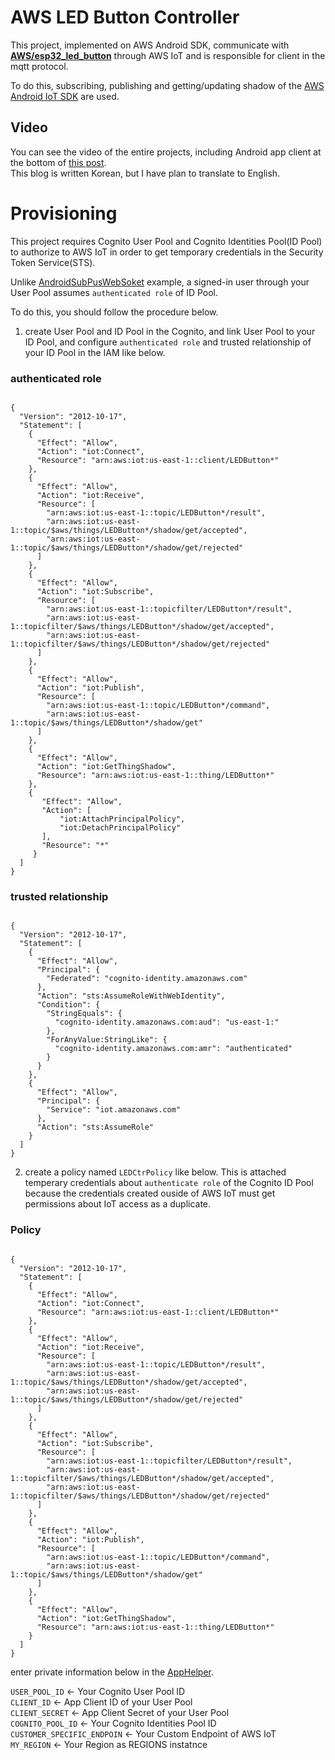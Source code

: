 # AWS LED Button Controller

This project, implemented on AWS Android SDK, communicate with [**AWS/esp32_led_button**](https://github.com/JoonDong2/AWS/tree/master/esp32_led_button) through AWS IoT and is responsible for client in the mqtt protocol.

To do this, subscribing, publishing and getting/updating shadow of the [AWS Android IoT SDK](https://github.com/aws/aws-sdk-android/tree/master/aws-android-sdk-iot/src/main/java/com/amazonaws/mobileconnectors/iot) are used.

## Video

You can see the video of the entire projects, including Android app client at the bottom of [this post](http://joondong.tistory.com/61?category=651762).  
This blog is written Korean, but I have plan to translate to English.

# Provisioning

This project requires Cognito User Pool and Cognito Identities Pool(ID Pool) to authorize to AWS IoT in order to get temporary credentials in the Security Token Service(STS).

Unlike [AndroidSubPusWebSoket](https://github.com/awslabs/aws-sdk-android-samples/tree/master/AndroidPubSubWebSocket) example, a signed-in user through your User Pool assumes `authenticated role` of ID Pool.

To do this, you should follow the procedure below.

1. create User Pool and ID Pool in the Cognito, and link User Pool to your ID Pool, and configure `authenticated role` and trusted relationship of your ID Pool in the IAM like below.

### authenticated role
<pre><code>
{
  "Version": "2012-10-17",
  "Statement": [
    {
      "Effect": "Allow",
      "Action": "iot:Connect",
      "Resource": "arn:aws:iot:us-east-1:<account id>:client/LEDButton*"
    },
    {
      "Effect": "Allow",
      "Action": "iot:Receive",
      "Resource": [
        "arn:aws:iot:us-east-1:<account id>:topic/LEDButton*/result",
        "arn:aws:iot:us-east-1:<account id>:topic/$aws/things/LEDButton*/shadow/get/accepted",
        "arn:aws:iot:us-east-1:<account id>:topic/$aws/things/LEDButton*/shadow/get/rejected"
      ]
    },
    {
      "Effect": "Allow",
      "Action": "iot:Subscribe",
      "Resource": [
        "arn:aws:iot:us-east-1:<account id>:topicfilter/LEDButton*/result",
        "arn:aws:iot:us-east-1:<account id>:topicfilter/$aws/things/LEDButton*/shadow/get/accepted",
        "arn:aws:iot:us-east-1:<account id>:topicfilter/$aws/things/LEDButton*/shadow/get/rejected"
      ]
    },
    {
      "Effect": "Allow",
      "Action": "iot:Publish",
      "Resource": [
        "arn:aws:iot:us-east-1:<account id>:topic/LEDButton*/command",
        "arn:aws:iot:us-east-1:<account id>:topic/$aws/things/LEDButton*/shadow/get"
      ]
    },
    {
      "Effect": "Allow",
      "Action": "iot:GetThingShadow",
      "Resource": "arn:aws:iot:us-east-1:<account id>:thing/LEDButton*"
    },
    {
       "Effect": "Allow",
       "Action": [
           "iot:AttachPrincipalPolicy",
           "iot:DetachPrincipalPolicy"
       ],
       "Resource": "*"
     }
  ]
}
</code></pre>

### trusted relationship
<pre><code>
{
  "Version": "2012-10-17",
  "Statement": [
    {
      "Effect": "Allow",
      "Principal": {
        "Federated": "cognito-identity.amazonaws.com"
      },
      "Action": "sts:AssumeRoleWithWebIdentity",
      "Condition": {
        "StringEquals": {
          "cognito-identity.amazonaws.com:aud": "us-east-1:<user pool id>"
        },
        "ForAnyValue:StringLike": {
          "cognito-identity.amazonaws.com:amr": "authenticated"
        }
      }
    },
    {
      "Effect": "Allow",
      "Principal": {
        "Service": "iot.amazonaws.com"
      },
      "Action": "sts:AssumeRole"
    }
  ]
}
</code></pre>

2. create a policy named `LEDCtrPolicy` like below. This is attached temperary credentials about `authenticate role` of the Cognito ID Pool because the credentials created ouside of AWS IoT must get permissions about IoT access as a duplicate.

### Policy
<pre><code>
{
  "Version": "2012-10-17",
  "Statement": [
    {
      "Effect": "Allow",
      "Action": "iot:Connect",
      "Resource": "arn:aws:iot:us-east-1:<account id>:client/LEDButton*"
    },
    {
      "Effect": "Allow",
      "Action": "iot:Receive",
      "Resource": [
        "arn:aws:iot:us-east-1:<account id>:topic/LEDButton*/result",
        "arn:aws:iot:us-east-1:<account id>:topic/$aws/things/LEDButton*/shadow/get/accepted",
        "arn:aws:iot:us-east-1:<account id>:topic/$aws/things/LEDButton*/shadow/get/rejected"
      ]
    },
    {
      "Effect": "Allow",
      "Action": "iot:Subscribe",
      "Resource": [
        "arn:aws:iot:us-east-1:<account id>:topicfilter/LEDButton*/result",
        "arn:aws:iot:us-east-1:<account id>:topicfilter/$aws/things/LEDButton*/shadow/get/accepted",
        "arn:aws:iot:us-east-1:<account id>:topicfilter/$aws/things/LEDButton*/shadow/get/rejected"
      ]
    },
    {
      "Effect": "Allow",
      "Action": "iot:Publish",
      "Resource": [
        "arn:aws:iot:us-east-1:<account id>:topic/LEDButton*/command",
        "arn:aws:iot:us-east-1:<account id>:topic/$aws/things/LEDButton*/shadow/get"
      ]
    },
    {
      "Effect": "Allow",
      "Action": "iot:GetThingShadow",
      "Resource": "arn:aws:iot:us-east-1:<account id>:thing/LEDButton*"
    }
  ]
}
</code></pre>

enter private information below in the [AppHelper](https://github.com/JoonDong2/Android/blob/master/AWSLEDButton/app/src/main/java/com/amazonaws/youruserpools/AppHelper.java).

`USER_POOL_ID` <- Your Cognito User Pool ID  
`CLIENT_ID` <- App Client ID of your User Pool  
`CLIENT_SECRET` <- App Client Secret of your User Pool  
`COGNITO_POOL_ID` <- Your Cognito Identities Pool ID  
`CUSTOMER_SPECIFIC_ENDPOIN` <- Your Custom Endpoint of AWS IoT  
`MY_REGION` <- Your Region as REGIONS instatnce  

